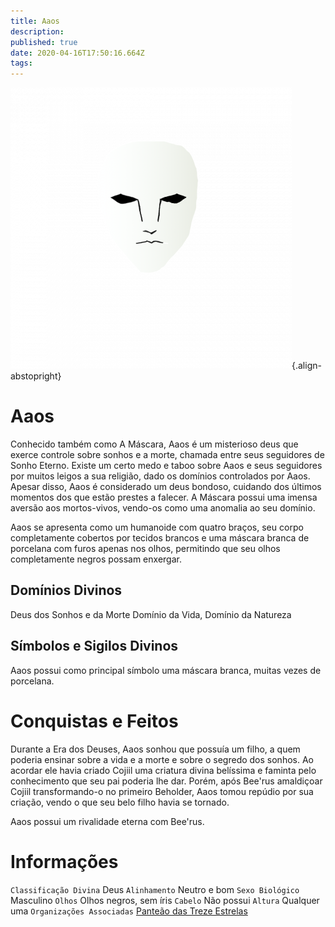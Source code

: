 ```yaml
---
title: Aaos
description: 
published: true
date: 2020-04-16T17:50:16.664Z
tags: 
---
```


<!-- SUBTITLE: Deus dos Sonhos e da Morte -->

![aaos.png](/uploads/simbolos-divinos/aaos.png){.align-abstopright}
# Aaos
Conhecido também como A Máscara, Aaos é um misterioso deus que exerce controle sobre sonhos e a morte, chamada entre seus seguidores de Sonho Eterno. Existe um certo medo e taboo sobre Aaos e seus seguidores por muitos leigos a sua religião, dado os domínios controlados por Aaos. Apesar disso, Aaos é considerado um deus bondoso, cuidando dos últimos momentos dos que estão prestes a falecer. A Máscara possui uma imensa aversão aos mortos-vivos, vendo-os como uma anomalia ao seu domínio.

Aaos se apresenta como um humanoide com quatro braços, seu corpo completamente cobertos por tecidos brancos e uma máscara branca de porcelana com furos apenas nos olhos, permitindo que seu olhos completamente negros possam enxergar.

## Domínios Divinos
Deus dos Sonhos e da Morte Domínio da Vida, Domínio da Natureza

## Símbolos e Sigilos Divinos
Aaos possui como principal símbolo uma máscara branca, muitas vezes de porcelana.

# Conquistas e Feitos
Durante a Era dos Deuses, Aaos sonhou que possuía um filho, a quem poderia ensinar sobre a vida e a morte e sobre o segredo dos sonhos. Ao acordar ele havia criado Cojiil uma criatura divina belíssima e faminta pelo conhecimento que seu pai poderia lhe dar. Porém, após Bee'rus amaldiçoar Cojiil transformando-o no primeiro Beholder, Aaos tomou repúdio por sua criação, vendo o que seu belo filho havia se tornado.

Aaos possui um rivalidade eterna com Bee'rus.

# Informações
`Classificação Divina` Deus
`Alinhamento` Neutro e bom 
`Sexo Biológico` Masculino 
`Olhos` Olhos negros, sem íris
`Cabelo` Não possui
`Altura` Qualquer uma 
`Organizações Associadas` [Panteão das Treze Estrelas](http://localhost/divindades/panteao-das-treze-estrelas#panteao-das-treze-estrelas)



